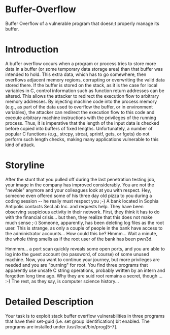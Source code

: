 # Buffer-Overflow
Buffer Overflow of a vulnerable program that doesn;t properly manage its buffer.

# Introduction
A buffer overflow occurs when a program or process tries to store more data in a buffer (or some temporary data storage area)
than that buffer was intended to hold. This extra data, which has to go somewhere, then overflows adjacent memory regions,
corrupting or overwriting the valid data stored there. If the buffer is stored on the stack, as it is the case for local
variables in C, control information such as function return addresses can be altered. This allows the attacker to redirect the
execution flow to arbitrary memory addresses. By injecting machine code into the process memory (e.g., as part of the data used 
to overflow the buffer, or in environment variables), the attacker can redirect the execution flow to this code and execute 
arbitrary machine instructions with the privileges of the running process. Thus, it is imperative that the length of the input
data is checked before copied into buffers of fixed lengths. Unfortunately, a number of popular C functions (e.g., strcpy,
strcat, sprintf, gets, or fgets) do not perform such length checks, making many applications vulnerable to this kind of attack.


# Storyline

After the stunt that you pulled off during the last penetration testing job, your image in the company has improved 
considerably. You are not the "newbie" anymore and your colleagues look at you with respect. Hey, someone even offered some of
his three day old pizza to you during a coding session -- he really must respect you ;-) A bank located in Sophia Antipolis
contacts SecLab Inc. and requests help. They have been observing suspicious activity in their network. First, they think it has
to do with the financial crisis... but then, they realize that this does not make much sense ;-) Someone, apparently, has been
deleting log files as the root user. This is strange, as only a couple of people in the bank have access to the administrator 
accounts... How could this be? Hmmm... Wait a minute, the whole thing smells as if the root user of the bank has been pwn3d.


Hmmmm... a port scan quickly reveals some open ports, and you are able to log into the guest account (no password, of course) of
some unused machine. Now, you want to continue your journey, but more privileges are needed and you are "burning" for root. You
find three programs that apparently use unsafe C string operations, probably written by an intern and forgotten long time ago.
Why they are suid root remains a secret, though ... :-) The rest, as they say, is computer science history...


# Detailed Description
Your task is to exploit stack buffer overflow vulnerabilities in three programs that have their set-guid (i.e. set group 
identification) bit enabled. The programs are installed under /usr/local/bin/prog[5-7]. 
